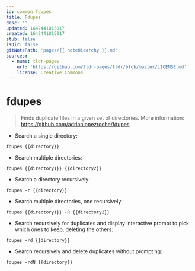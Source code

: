 ```yaml
---
id: common.fdupes
title: Fdupes
desc: ''
updated: 1642441815017
created: 1642441815017
stub: false
isDir: false
gitNotePath: 'pages/{{ noteHiearchy }}.md'
sources:
  - name: tldr-pages
    url: 'https://github.com/tldr-pages/tldr/blob/master/LICENSE.md'
    license: Creative Commons
---
```

# fdupes

> Finds duplicate files in a given set of directories.
> More information: <https://github.com/adrianlopezroche/fdupes>.

- Search a single directory:

`fdupes {{directory}}`

- Search multiple directories:

`fdupes {{directory1}} {{directory2}}`

- Search a directory recursively:

`fdupes -r {{directory}}`

- Search multiple directories, one recursively:

`fdupes {{directory1}} -R {{directory2}}`

- Search recursively for duplicates and display interactive prompt to pick which ones to keep, deleting the others:

`fdupes -rd {{directory}}`

- Search recursively and delete duplicates without prompting:

`fdupes -rdN {{directory}}`

